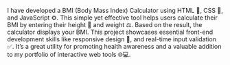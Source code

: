 I have developed a BMI (Body Mass Index) Calculator using HTML 🧱, CSS 🎨, and JavaScript ⚙️. This simple yet effective tool helps users calculate their BMI by entering their height 📏 and weight ⚖️. Based on the result, the calculator displays your BMI. This project showcases essential front-end development skills like responsive design 📱, and real-time input validation ✅. It’s a great utility for promoting health awareness and a valuable addition to my portfolio of interactive web tools 🌐💻.
